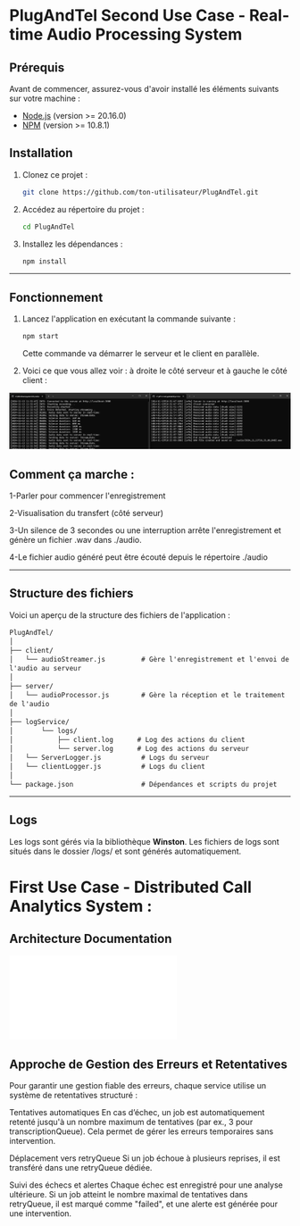 
# PlugAndTel Second Use Case - Real-time Audio Processing System

## Prérequis

Avant de commencer, assurez-vous d'avoir installé les éléments suivants sur votre machine :

- [Node.js](https://nodejs.org/) (version >= 20.16.0)
- [NPM](https://www.npmjs.com/) (version >= 10.8.1)


## Installation

1. Clonez ce projet :
   ```bash
   git clone https://github.com/ton-utilisateur/PlugAndTel.git
   ```

2. Accédez au répertoire du projet :
   ```bash
   cd PlugAndTel
   ```

3. Installez les dépendances :
   ```bash
   npm install
   ```

---

## Fonctionnement

1. Lancez l'application en exécutant la commande suivante :
   ```bash
   npm start
   ```

   Cette commande va démarrer le serveur et le client en parallèle.

2. Voici ce que vous allez voir : à droite le côté serveur et à gauche le côté client :

![Client en fonctionnement](./assets/Server-client(cmd).jpg)
 
## Comment ça marche :
1-Parler pour commencer l'enregistrement

2-Visualisation du transfert (côté serveur)

3-Un silence de 3 secondes ou une interruption arrête l'enregistrement et génère un fichier .wav dans ./audio.

4-Le fichier audio généré peut être écouté depuis le répertoire ./audio

---

## Structure des fichiers

Voici un aperçu de la structure des fichiers de l'application :

```plaintext
PlugAndTel/
│
├── client/
│   └── audioStreamer.js         # Gère l'enregistrement et l'envoi de l'audio au serveur
│
├── server/
│   └── audioProcessor.js        # Gère la réception et le traitement de l'audio
│
├── logService/     
│       └── logs/
│           ├── client.log      # Log des actions du client
│           └── server.log      # Log des actions du serveur
│   └── ServerLogger.js          # Logs du serveur
│   └── clientLogger.js          # Logs du client
│
└── package.json                 # Dépendances et scripts du projet
```

---

## Logs

Les logs sont gérés via la bibliothèque **Winston**. Les fichiers de logs sont situés dans le dossier /logs/ et sont générés automatiquement.

# First Use Case - Distributed Call Analytics System :

## Architecture Documentation


![pdf](./assets/SystemArchitectureDiagram.pdf)


## Approche de Gestion des Erreurs et Retentatives
Pour garantir une gestion fiable des erreurs, chaque service utilise un système de retentatives structuré :

Tentatives automatiques En cas d’échec, un job est automatiquement retenté jusqu'à un nombre maximum de tentatives (par ex., 3 pour transcriptionQueue). Cela permet de gérer les erreurs temporaires sans intervention.

Déplacement vers retryQueue Si un job échoue à plusieurs reprises, il est transféré dans une retryQueue dédiée.

Suivi des échecs et alertes  Chaque échec est enregistré pour une analyse ultérieure. Si un job atteint le nombre maximal de tentatives dans retryQueue, il est marqué comme "failed", et une alerte est générée pour une intervention.